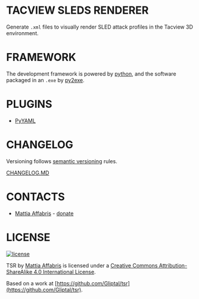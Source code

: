 TACVIEW SLEDS RENDERER
======

Generate `.xml` files to visually render SLED attack profiles in the Tacview 3D environment.

FRAMEWORK
======

The development framework is powered by [python](https://www.python.org/), and the software packaged in an `.exe` by [py2exe](https://pypi.python.org/pypi/py2exe/).

PLUGINS
======

- [PyYAML](http://pyyaml.org/)

CHANGELOG
======

Versioning follows [semantic versioning](http://semver.org/) rules.

[CHANGELOG.MD](https://github.com/Gliptal/tsr/blob/master/CHANGELOG.md)

CONTACTS
======

- [Mattia Affabris](https://github.com/Gliptal) - [donate](https://www.paypal.me/Gliptal)

LICENSE
======

[![license](https://i.creativecommons.org/l/by-sa/4.0/80x15.png)](http://creativecommons.org/licenses/by-sa/4.0/)

TSR by [Mattia Affabris](mailto:affa@outlook.it) is licensed under a [Creative Commons Attribution-ShareAlike 4.0 International License](http://creativecommons.org/licenses/by-sa/4.0/).

Based on a work at [https://github.com/Gliptal/tsr](https://github.com/Gliptal/tsr).
